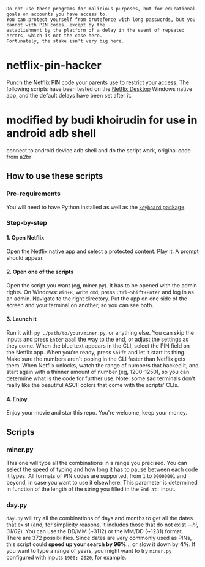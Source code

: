 ```
Do not use these programs for malicious purposes, but for educational goals on accounts you have access to.
You can protect yourself from bruteforce with long passwords, but you cannot with PIN codes, except by the 
establishment by the platform of a delay in the event of repeated errors, which is not the case here. 
Fortunately, the stake isn't very big here.
```

# netflix-pin-hacker
Punch the Netflix PIN code your parents use to restrict your access. The following scripts have been tested on the [Netflix Desktop](https://www.microsoft.com/fr-fr/p/netflix/9wzdncrfj3tj) Windows native app, and the default delays have been set after it.

# modified by budi khoirudin for use in android adb shell
connect to android device adb shell
and do the script work, original code from a2br

## How to use these scripts
### Pre-requirements
You will need to have Python installed as well as the [`keyboard` package](https://pypi.org/project/keyboard/).

### Step-by-step
#### 1. Open Netflix
Open the Netflix native app and select a protected content. Play it. A prompt should appear.
#### 2. Open one of the scripts
Open the script you want (eg, miner.py). It has to be opened with the admin rights. On Windows: `Win+R`, write `cmd`, press `Ctrl+Shift+Enter` and log in as an admin. Navigate to the right directory. Put the app on one side of the screen and your terminal on another, so you can see both.
#### 3. Launch it
Run it with `py ./path/to/your/miner.py`, or anything else. You can skip the inputs and press `Enter` aaall the way to the end, or adjust the settings as they come. When the blue text appears in the CLI, select the PIN field on the Netflix app. When you're ready, press `Shift` and let it start its thing. Make sure the numbers aren't poping in the CLI faster than Netflix gets them. When Netflix unlocks, watch the range of numbers that hacked it, and start again with a thinner amount of number (eg, 1200-1250), so you can determine what is the code for further use. Note: some sad terminals don't really like the beautiful ASCII colors that come with the scripts' CLIs.
#### 4. Enjoy
Enjoy your movie and star this repo. You're welcome, keep your money.


## Scripts
### miner.py
This one will type all the combinations in a range you precised. You can select the speed of typing and how long it has to pause between each code it types. All formats of PIN codes are supported, from `1` to `00000001` and beyond, in case you want to use it elsewhere. This parameter is determined in function of the length of the string you filled in the `End at:` input.

### day.py
`day.py` will try all the combinations of days and months to get all the dates that exist (and, for simplicity reasons, it includes those that do not exist --*hi, 31/02*). You can use the DD/MM (~3112) or the MM/DD (~1231) format. There are 372 possibilities. Since dates are very commonly used as PINs, this script could **speed up your search by 96%**... or slow it down by **4%**. If you want to type a range of years, you might want to try `miner.py` configured with inputs `1900; 2020`, for example.
